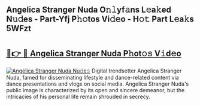 ## Angelica Stranger Nuda O𝚗𝚕yf𝚊ns L𝚎a𝚔ed N𝚞𝚍es - Part-Yfj P𝚑𝚘tos Vi𝚍𝚎o - H𝚘𝚝 Part L𝚎a𝚔s 5WFzt

# <h2><a href="http://kf8dvw.oniu.top/?m=Angelica+Stranger+Nuda">🔗👉 🔴 Angelica Stranger Nuda P𝚑ot𝚘𝚜 V𝚒d𝚎o</a></h2>

[![Angelica Stranger Nuda Nu𝚍e𝚜](https://i.imgur.com/0qMVB7G.gif)](http://kf8dvw.oniu.top/?m=Angelica+Stranger+Nuda)
Digital trendsetter Angelica Stranger Nuda, famed for disseminating lifestyle and dance-related content via dance presentations and vlogs on social media. Angelica Stranger Nuda's public image is characterized by its open and sincere demeanor, but the intricacies of his personal life remain shrouded in secrecy.  

